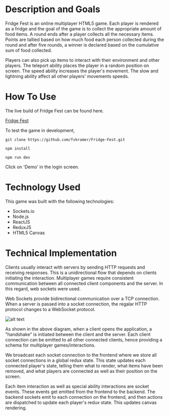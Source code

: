
# Description and Goals

Fridge Fest is an online multiplayer HTML5 game. Each player is rendered as a fridge and the goal of the game is to collect the appropriate amount of food items. A round ends after a player collects all the necessary items. Points are tallied based on how much food each person collected during the round and after five rounds, a winner is declared based on the cumulative sum of food collected. 

Players can also pick up items to interact with their environment and other players. The teleport ability places the player in a random position on screen. The speed ability increases the player's movement. The slow and lightning ability affect all other players' movements speeds. 

# How To Use

The live build of Fridge Fest can be found here.

[Fridge Fest](https://fridge-fest.herokuapp.com/)

To test the game in development,

`git clone https://github.com/fvkramer/Fridge-Fest.git` 


`npm install`


`npm run dev`

Click on 'Demo' in the login screen.

# Technology Used

This game was built with the following technologies:

 - Sockets.io
 - Node.js
 - ReactJS
 - ReduxJS
 - HTML5 Canvas

# Technical Implementation 
  
  Clients usually interact with servers by sending HTTP requests and receiving responses. This is a unidirectional flow that depends on clients initiating the interaction. Multiplayer games require consistent communication between all connected client components and the server. In this regard, web sockets were used.

  Web Sockets provide bidirectional communication over a TCP connection. When a server is passed into a socket connection, the regalar HTTP protocol changes to a WebSocket protocol. 

  ![alt text](https://www.pubnub.com/static/images/get-started/websockets_guides.png) 


  As shown in the above diagram, when a client opens the application, a "handshake" is initiated between the client and the server. Each client connection can be emitted to all other connected clients, hence providing a schema for multiplayer games/interactions. 

  We broadcast each socket connection to the frontend where we store all socket connections in a global redux state. This state updates each connected player's state, telling them what to render, what items have been removed, and what players are connected as well as their position on the screen. 

  Each item interaction as well as special ability interactions are socket events. These events get emitted from the frontend to the backend. The backend sockets emit to each connection on the frontend, and then actions are dispatched to update each player's redux state. This updates canvas rendering. 





